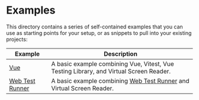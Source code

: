 # Examples

This directory contains a series of self-contained examples that you can use as
starting points for your setup, or as snippets to pull into your existing
projects:

| Example                              | Description                                                                                                               |
| ------------------------------------ | ------------------------------------------------------------------------------------------------------------------------- |
| [Vue](./vue)                         | A basic example combining Vue, Vitest, Vue Testing Library, and Virtual Screen Reader.                                    |
| [Web Test Runner](./web-test-runner) | A basic example combining [Web Test Runner](https://modern-web.dev/docs/test-runner/overview/) and Virtual Screen Reader. |
